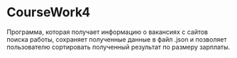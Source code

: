 # CourseWork4
Программа, которая получает информацию о вакансиях с сайтов поиска работы, сохраняет полученные данные в файл .json и позволяет пользователю сортировать полученный результат по размеру зарплаты.